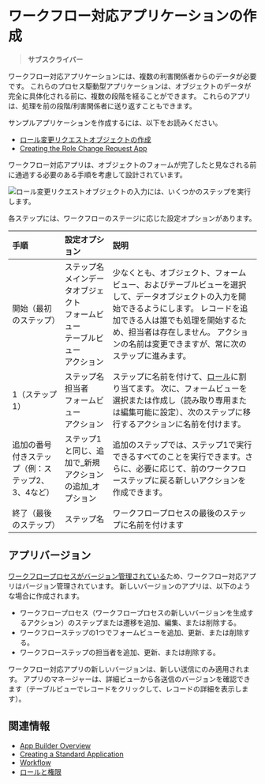 # ワークフロー対応アプリケーションの作成

> **サブスクライバー**

ワークフロー対応アプリケーションには、複数の利害関係者からのデータが必要です。 これらのプロセス駆動型アプリケーションは、オブジェクトのデータが完全に具体化される前に、複数の段階を経ることができます。 これらのアプリは、処理を前の段階/利害関係者に送り返すこともできます。

サンプルアプリケーションを作成するには、以下をお読みください。

* [ロール変更リクエストオブジェクトの作成](./creating-the-role-change-request-object.md)
* [Creating the Role Change Request App](./creating-the-role-change-request-app.md)

ワークフロー対応アプリは、オブジェクトのフォームが完了したと見なされる前に通過する必要のある手順を考慮して設計されています。

![ロール変更リクエストオブジェクトの入力には、いくつかのステップを実行します。](./creating-a-workflow-powered-application/images/02.png)

各ステップには、ワークフローのステージに応じた設定オプションがあります。

| 手順                         | 設定オプション                                                                                      | 説明                                                                                                                                                                                  |
| :--- | :--- | :--- |
| 開始（最初のステップ）                | ステップ名 <br /> メインデータオブジェクト <br /> フォームビュー <br /> テーブルビュー <br /> アクション | 少なくとも、オブジェクト、フォームビュー、およびテーブルビューを選択して、データオブジェクトの入力を開始できるようにします。 レコードを追加できる人は誰でも処理を開始するため、担当者は存在しません。 アクションの名前は変更できますが、常に次のステップに進みます。                                                 |
| 1（ステップ1）                   | ステップ名 <br /> 担当者 <br /> フォームビュー <br /> アクション                               | ステップに名前を付けて、[ロール](../../users-and-permissions/roles-and-permissions/understanding-roles-and-permissions.md)に割り当てます。 次に、フォームビューを選択または作成し（読み取り専用または編集可能に設定）、次のステップに移行するアクションに名前を付けます。 |
| 追加の番号付きステップ（例：ステップ2、3、4など） | ステップ1と同じ、追加で_新規アクションの追加_オプション                                                                | 追加のステップでは、ステップ1で実行できるすべてのことを実行できます。さらに、必要に応じて、前のワークフローステップに戻る新しいアクションを作成できます。                                                                                                       |
| 終了（最後のステップ）                | ステップ名                                                                                        | ワークフロープロセスの最後のステップに名前を付けます                                                                                                                                                          |

## アプリバージョン

[ワークフロープロセスがバージョン管理されている](../../../process-automation/workflow/designing-and-managing-workflows/managing-workflows.md#viewing-and-restoring-workflow-revisions)ため、ワークフロー対応アプリはバージョン管理されています。 新しいバージョンのアプリは、以下のような場合に作成されます。

- ワークフロープロセス（ワークフロープロセスの新しいバージョンを生成するアクション）のステップまたは遷移を追加、編集、または削除する。
- ワークフローステップの1つでフォームビューを追加、更新、または削除する。
- ワークフローステップの担当者を追加、更新、または削除する。

ワークフロー対応アプリの新しいバージョンは、新しい送信にのみ適用されます。 アプリのマネージャーは、詳細ビューから各送信のバージョンを確認できます（テーブルビューでレコードをクリックして、レコードの詳細を表示します）。

## 関連情報

* [App Builder Overview](./app-builder-overview.md)
* [Creating a Standard Application](./creating-a-standard-application.md)
* [Workflow](../../../process-automation/workflow/introduction-to-workflow.md)
* [ロールと権限](../../../users-and-permissions/roles-and-permissions/understanding-roles-and-permissions.md)
